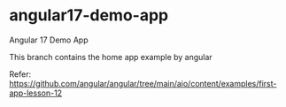 # angular17-demo-app
 Angular 17 Demo App


This branch contains the home app example by angular

Refer: https://github.com/angular/angular/tree/main/aio/content/examples/first-app-lesson-12
